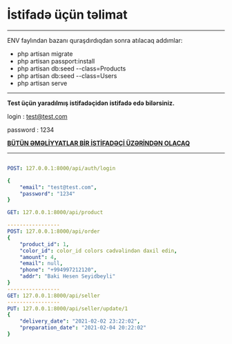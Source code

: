 <h1>İstifadə üçün təlimat</h1>
<hr>
ENV faylından bazanı quraşdırdıqdan sonra atılacaq addımlar:
<ul>
    <li>php artisan migrate</li>
    <li>php artisan passport:install</li>
    <li>php artisan db:seed --class=Products</li>
    <li>php artisan db:seed --class=Users</li>
    <li>php artisan serve</li>
</ul>
<hr>
<p>
<b>Test üçün yaradılmış istifadəçidən istifadə edə bilərsiniz.</b>

login : test@test.com

password : 1234
</p>
<b><u>BÜTÜN ƏMƏLİYYATLAR BİR İSTİFADƏÇİ ÜZƏRİNDƏN OLACAQ</u></b>
<hr>

```yaml

POST: 127.0.0.1:8000/api/auth/login

{
    "email": "test@test.com",
    "password": "1234"
}

GET: 127.0.0.1:8000/api/product

-----------------
POST: 127.0.0.1:8000/api/order
{
    "product_id": 1,
    "color_id": color_id colors cədvəlindən daxil edin,
    "amount": 4,
    "email": null,
    "phone": "+994997212120",
    "addr": "Baki Hesen Seyidbeyli"
}
-----------------
GET: 127.0.0.1:8000/api/seller
-----------------
PUT: 127.0.0.1:8000/api/seller/update/1
{
    "delivery_date": "2021-02-02 23:22:02",
    "preparation_date": "2021-02-04 20:22:02"
}
